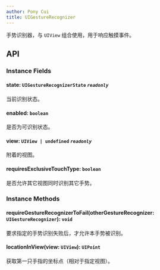 ```yaml
---
author: Pony Cui
title: UIGestureRecognizer
---
```


手势识别器，与 ```UIView``` 组合使用，用于响应触摸事件。

## API

### Instance Fields

#### state: `UIGestureRecognizerState` *`readonly`*
当前识别状态。

#### enabled: `boolean`
是否为可识别状态。

#### view: `UIView | undefined` *`readonly`*
附着的视图。

#### requiresExclusiveTouchType: `boolean`
是否允许其它视图同时识别其它手势。

### Instance Methods

#### requireGestureRecognizerToFail(otherGestureRecognizer: `UIGestureRecognizer`): `void`
要求指定的手势识别失败后，才允许本手势被识别。

#### locationInView(view: `UIView`): `UIPoint`
获取第一只手指的坐标点（相对于指定视图）。
